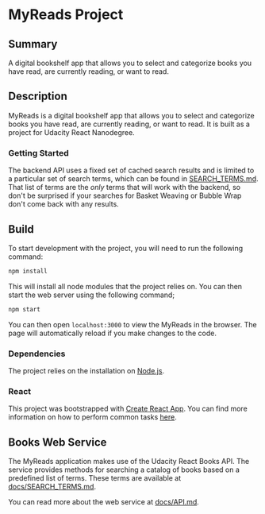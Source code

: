 # MyReads Project

## Summary

A digital bookshelf app that allows you to select and categorize books you have read, are currently reading, or want to read.

## Description

MyReads is a digital bookshelf app that allows you to select and categorize books you have read, are currently reading, or want to read. It is built as a project for Udacity React Nanodegree.

### Getting Started

The backend API uses a fixed set of cached search results and is limited to a particular set of search terms, which can be found in [SEARCH_TERMS.md](SEARCH_TERMS.md). That list of terms are the _only_ terms that will work with the backend, so don't be surprised if your searches for Basket Weaving or Bubble Wrap don't come back with any results.

## Build

To start development with the project, you will need to run the following command:

```bash
npm install
```

This will install all node modules that the project relies on. You can then start the web server using the following command;

```bash
npm start
```

You can then open `localhost:3000` to view the MyReads in the browser. The page will automatically reload if you make changes to the code.

### Dependencies

The project relies on the installation on [Node.js](https://nodejs.org/en/).

### React

This project was bootstrapped with [Create React App](https://github.com/facebookincubator/create-react-app). You can find more information on how to perform common tasks [here](https://github.com/facebookincubator/create-react-app/blob/master/packages/react-scripts/template/README.md).

## Books Web Service

The MyReads application makes use of the Udacity React Books API. The service provides methods for searching a catalog of books based on a predefined list of terms. These terms are available at [docs/SEARCH_TERMS.md](docs/SEARCH_TERMS.md). 

You can read more about the web service at [docs/API.md](docs/API.md).